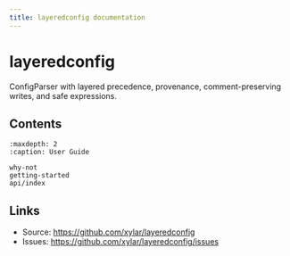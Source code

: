 ```yaml
---
title: layeredconfig documentation
---
```


# layeredconfig

ConfigParser with layered precedence, provenance, comment-preserving writes, and safe expressions.

## Contents

```{toctree}
:maxdepth: 2
:caption: User Guide

why-not
getting-started
api/index
```

## Links

- Source: https://github.com/xylar/layeredconfig
- Issues: https://github.com/xylar/layeredconfig/issues
